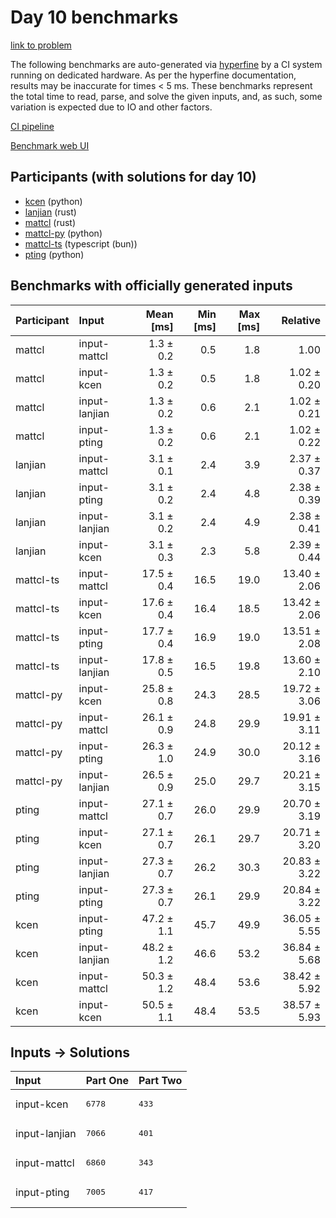 # Day 10 benchmarks

[link to problem](https://adventofcode.com/2023/day/10)

The following benchmarks are auto-generated via
[hyperfine](https://github.com/sharkdp/hyperfine) by a CI system running on
dedicated hardware. As per the hyperfine documentation, results may be
inaccurate for times < 5 ms. These benchmarks represent the total time to read,
parse, and solve the given inputs, and, as such, some variation is expected due
to IO and other factors.

[CI pipeline](http://ci.papercode.net:8080/teams/main/pipelines/aoc2023)

[Benchmark web UI](https://aoc.ancalagon.black)


## Participants (with solutions for day 10)

- [kcen](https://github.com/kcen/aoc2023) (python)
- [lanjian](https://github.com/lanjian/aoc-2023) (rust)
- [mattcl](https://github.com/mattcl/aoc2023) (rust)
- [mattcl-py](https://github.com/mattcl/aoc2023-py) (python)
- [mattcl-ts](https://github.com/mattcl/aoc2023-js) (typescript (bun))
- [pting](https://github.com/pting/aoc2023) (python)


## Benchmarks with officially generated inputs

| Participant | Input | Mean [ms] | Min [ms] | Max [ms] | Relative |
|:---|:---|---:|---:|---:|---:|
| mattcl | input-mattcl | 1.3 ± 0.2 | 0.5 | 1.8 | 1.00 |
| mattcl | input-kcen | 1.3 ± 0.2 | 0.5 | 1.8 | 1.02 ± 0.20 |
| mattcl | input-lanjian | 1.3 ± 0.2 | 0.6 | 2.1 | 1.02 ± 0.21 |
| mattcl | input-pting | 1.3 ± 0.2 | 0.6 | 2.1 | 1.02 ± 0.22 |
| lanjian | input-mattcl | 3.1 ± 0.1 | 2.4 | 3.9 | 2.37 ± 0.37 |
| lanjian | input-pting | 3.1 ± 0.2 | 2.4 | 4.8 | 2.38 ± 0.39 |
| lanjian | input-lanjian | 3.1 ± 0.2 | 2.4 | 4.9 | 2.38 ± 0.41 |
| lanjian | input-kcen | 3.1 ± 0.3 | 2.3 | 5.8 | 2.39 ± 0.44 |
| mattcl-ts | input-mattcl | 17.5 ± 0.4 | 16.5 | 19.0 | 13.40 ± 2.06 |
| mattcl-ts | input-kcen | 17.6 ± 0.4 | 16.4 | 18.5 | 13.42 ± 2.06 |
| mattcl-ts | input-pting | 17.7 ± 0.4 | 16.9 | 19.0 | 13.51 ± 2.08 |
| mattcl-ts | input-lanjian | 17.8 ± 0.5 | 16.5 | 19.8 | 13.60 ± 2.10 |
| mattcl-py | input-kcen | 25.8 ± 0.8 | 24.3 | 28.5 | 19.72 ± 3.06 |
| mattcl-py | input-mattcl | 26.1 ± 0.9 | 24.8 | 29.9 | 19.91 ± 3.11 |
| mattcl-py | input-pting | 26.3 ± 1.0 | 24.9 | 30.0 | 20.12 ± 3.16 |
| mattcl-py | input-lanjian | 26.5 ± 0.9 | 25.0 | 29.7 | 20.21 ± 3.15 |
| pting | input-mattcl | 27.1 ± 0.7 | 26.0 | 29.9 | 20.70 ± 3.19 |
| pting | input-kcen | 27.1 ± 0.7 | 26.1 | 29.7 | 20.71 ± 3.20 |
| pting | input-lanjian | 27.3 ± 0.7 | 26.2 | 30.3 | 20.83 ± 3.22 |
| pting | input-pting | 27.3 ± 0.7 | 26.1 | 29.9 | 20.84 ± 3.22 |
| kcen | input-pting | 47.2 ± 1.1 | 45.7 | 49.9 | 36.05 ± 5.55 |
| kcen | input-lanjian | 48.2 ± 1.2 | 46.6 | 53.2 | 36.84 ± 5.68 |
| kcen | input-mattcl | 50.3 ± 1.2 | 48.4 | 53.6 | 38.42 ± 5.92 |
| kcen | input-kcen | 50.5 ± 1.1 | 48.4 | 53.5 | 38.57 ± 5.93 |


## Inputs -> Solutions

| Input | Part One | Part Two |
|:---|:---|:---|
|input-kcen|<pre>6778</pre>|<pre>433</pre>|
|input-lanjian|<pre>7066</pre>|<pre>401</pre>|
|input-mattcl|<pre>6860</pre>|<pre>343</pre>|
|input-pting|<pre>7005</pre>|<pre>417</pre>|